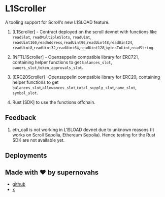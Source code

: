 # L1Scroller

A tooling support for Scroll's new L1SLOAD feature. 
1) [L1Scroller] - Contract deployed on the scroll devnet with functions like `readSlot`, `readMultipleSlots`, `readUint`, `readUint160`,`readAddress`,`readUint96`,`readUint48`,`readUint24`, `readUint8`,`readUint32`,`readUint64`,`readUint128`,`bytesToUint`,`readString`.

2) [NFTL1Scroller] - Openzeppelin compatible library for ERC721, containing helper functions to get `balances_slot`, `owners_slot`,`token_approvals_slot`.

3) [ERC20Scroller] -Openzeppelin compatible library for ERC20, containing helper functions to get `balances_slot`,`allowances_slot`,`total_supply_slot`,`name_slot`, `symbol_slot`.

4) Rust [SDK] to use the functions offchain. 


## Feedback

1) eth_call is not working in L1SLOAD devnet due to unknown reasons (It works on Scroll Sepolia, Ethereum Sepolia). Hence testing for the Rust SDK are not available yet.


## Deployments








## Made with ❤️ by supernovahs
- [github](https://github.com/supernovahs)
- [x](https://x.com/supernovahs444)




